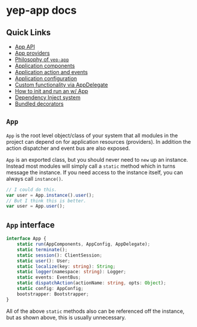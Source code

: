 # yep-app docs

## Quick Links

- [App API](#app-interface)
- [App providers](./app-providers.md)
- [Philosophy of `yep-app`](./philosophy.md)
- [Application components](./app-component.md)
- [Application action and events](./app-actions-and-events.md)
- [Application configuration](./app-config.md)
- [Custom functionality via AppDelegate](./app-delegate.md)
- [How to init and run an w/ App](./app-run.md)
- [Dependency Inject system](./di.md)
- [Bundled decorators](./decorators.md)

## `App`

`App` is the root level object/class of your system that all modules in the project can depend on for application resources (providers). In addition the action dispatcher and event bus are also exposed.

`App` is an exported class, but you should never need to `new` up an instance. Instead most modules will simply call a `static` method which in turns message the instance.
If you need access to the instance itself, you can always call `instance()`.

```javascript
// I could do this.
var user = App.instance().user();
// But I think this is better.
var user = App.user();
```

## `App` interface

```typescript
interface App {
    static run(AppComponents, AppConfig, AppDelegate);
    static terminate();
    static session(): ClientSession;
    static user(): User;
    static localize(key: string): String;
    static logger(namespace: string): Logger;
    static events: EventBus;
    static dispatchAction(actionName: string, opts: Object);
    static config: AppConfig;
    bootstrapper: Bootstrapper;
}
```

All of the above `static` methods also can be referenced off the instance, but as shown above, this is usually unnecessary.

